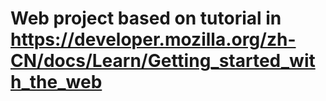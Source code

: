 # Web project based on tutorial in https://developer.mozilla.org/zh-CN/docs/Learn/Getting_started_with_the_web
